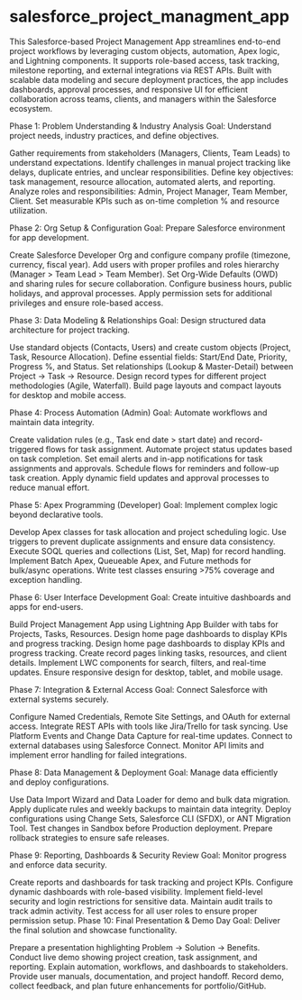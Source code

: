 # salesforce_project_managment_app
This Salesforce-based Project Management App streamlines end-to-end project workflows by leveraging custom objects, automation, Apex logic, and Lightning components. It supports role-based access, task tracking, milestone reporting, and external integrations via REST APIs. Built with scalable data modeling and secure deployment practices, the app includes dashboards, approval processes, and responsive UI for efficient collaboration across teams, clients, and managers within the Salesforce ecosystem.

Phase 1: Problem Understanding & Industry Analysis Goal: Understand project needs, industry practices, and define objectives.

Gather requirements from stakeholders (Managers, Clients, Team Leads) to understand expectations.
Identify challenges in manual project tracking like delays, duplicate entries, and unclear responsibilities.
Define key objectives: task management, resource allocation, automated alerts, and reporting.
Analyze roles and responsibilities: Admin, Project Manager, Team Member, Client.
Set measurable KPIs such as on-time completion % and resource utilization.

Phase 2: Org Setup & Configuration Goal: Prepare Salesforce environment for app development.

Create Salesforce Developer Org and configure company profile (timezone, currency, fiscal year).
Add users with proper profiles and roles hierarchy (Manager > Team Lead > Team Member).
Set Org-Wide Defaults (OWD) and sharing rules for secure collaboration.
Configure business hours, public holidays, and approval processes.
Apply permission sets for additional privileges and ensure role-based access.

Phase 3: Data Modeling & Relationships Goal: Design structured data architecture for project tracking.

Use standard objects (Contacts, Users) and create custom objects (Project, Task, Resource Allocation).
Define essential fields: Start/End Date, Priority, Progress %, and Status.
Set relationships (Lookup & Master-Detail) between Project → Task → Resource.
Design record types for different project methodologies (Agile, Waterfall).
Build page layouts and compact layouts for desktop and mobile access.

Phase 4: Process Automation (Admin) Goal: Automate workflows and maintain data integrity.

Create validation rules (e.g., Task end date > start date) and record-triggered flows for task assignment.
Automate project status updates based on task completion.
Set email alerts and in-app notifications for task assignments and approvals.
Schedule flows for reminders and follow-up task creation.
Apply dynamic field updates and approval processes to reduce manual effort.

Phase 5: Apex Programming (Developer) Goal: Implement complex logic beyond declarative tools.

Develop Apex classes for task allocation and project scheduling logic.
Use triggers to prevent duplicate assignments and ensure data consistency.
Execute SOQL queries and collections (List, Set, Map) for record handling.
Implement Batch Apex, Queueable Apex, and Future methods for bulk/async operations.
Write test classes ensuring >75% coverage and exception handling.

Phase 6: User Interface Development Goal: Create intuitive dashboards and apps for end-users.

Build Project Management App using Lightning App Builder with tabs for Projects, Tasks, Resources.
Design home page dashboards to display KPIs and progress tracking.
Design home page dashboards to display KPIs and progress tracking.
Create record pages linking tasks, resources, and client details.
Implement LWC components for search, filters, and real-time updates.
Ensure responsive design for desktop, tablet, and mobile usage.

Phase 7: Integration & External Access Goal: Connect Salesforce with external systems securely.

Configure Named Credentials, Remote Site Settings, and OAuth for external access.
Integrate REST APIs with tools like Jira/Trello for task syncing.
Use Platform Events and Change Data Capture for real-time updates.
Connect to external databases using Salesforce Connect.
Monitor API limits and implement error handling for failed integrations.

Phase 8: Data Management & Deployment Goal: Manage data efficiently and deploy configurations.

Use Data Import Wizard and Data Loader for demo and bulk data migration.
Apply duplicate rules and weekly backups to maintain data integrity.
Deploy configurations using Change Sets, Salesforce CLI (SFDX), or ANT Migration Tool.
Test changes in Sandbox before Production deployment.
Prepare rollback strategies to ensure safe releases.

Phase 9: Reporting, Dashboards & Security Review Goal: Monitor progress and enforce data security.

Create reports and dashboards for task tracking and project KPIs.
Configure dynamic dashboards with role-based visibility.
Implement field-level security and login restrictions for sensitive data.
Maintain audit trails to track admin activity.
Test access for all user roles to ensure proper permission setup.
Phase 10: Final Presentation & Demo Day Goal: Deliver the final solution and showcase functionality.

Prepare a presentation highlighting Problem → Solution → Benefits.
Conduct live demo showing project creation, task assignment, and reporting.
Explain automation, workflows, and dashboards to stakeholders.
Provide user manuals, documentation, and project handoff.
Record demo, collect feedback, and plan future enhancements for portfolio/GitHub.
